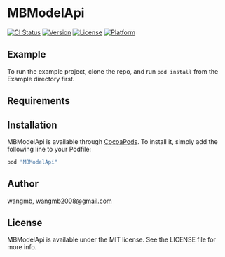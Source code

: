 # MBModelApi

[![CI Status](http://img.shields.io/travis/wangmb/MBModelApi.svg?style=flat)](https://travis-ci.org/wangmb/MBModelApi)
[![Version](https://img.shields.io/cocoapods/v/MBModelApi.svg?style=flat)](http://cocoapods.org/pods/MBModelApi)
[![License](https://img.shields.io/cocoapods/l/MBModelApi.svg?style=flat)](http://cocoapods.org/pods/MBModelApi)
[![Platform](https://img.shields.io/cocoapods/p/MBModelApi.svg?style=flat)](http://cocoapods.org/pods/MBModelApi)

## Example

To run the example project, clone the repo, and run `pod install` from the Example directory first.

## Requirements

## Installation

MBModelApi is available through [CocoaPods](http://cocoapods.org). To install
it, simply add the following line to your Podfile:

```ruby
pod "MBModelApi"
```

## Author

wangmb, wangmb2008@gmail.com

## License

MBModelApi is available under the MIT license. See the LICENSE file for more info.
